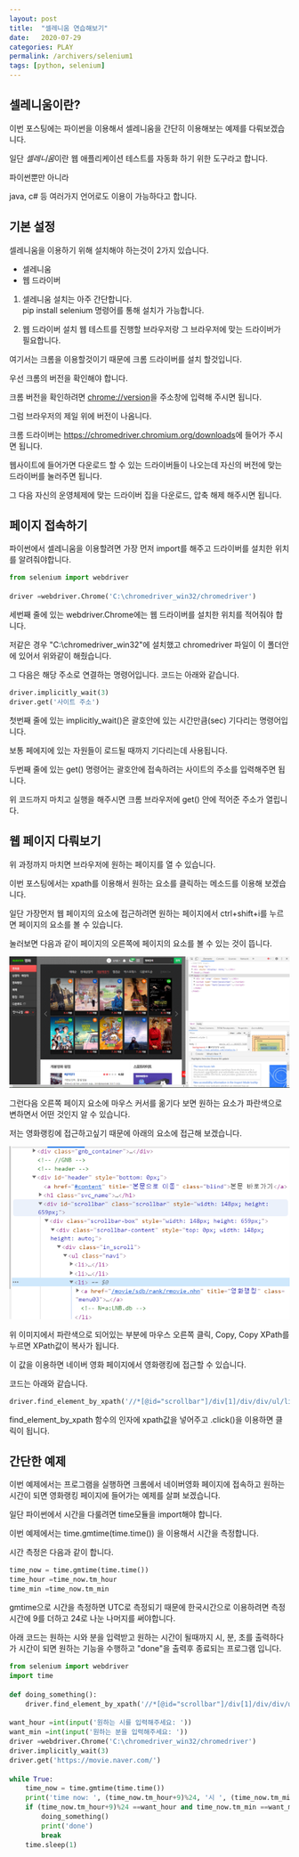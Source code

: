 ```yaml
---
layout: post
title:  "셀레니움 연습해보기"
date:   2020-07-29
categories: PLAY
permalink: /archivers/selenium1
tags: [python, selenium]
---
```


## 셀레니움이란?

이번 포스팅에는 파이썬을 이용해서 셀레니움을 간단히 이용해보는 예제를 다뤄보겠습니다.   

일단 *셀레니움*이란 웹 애플리케이션 테스트를 자동화 하기 위한 도구라고 합니다.   

파이썬뿐만 아니라 

java, c# 등 여러가지 언어로도 이용이 가능하다고 합니다.   

## 기본 설정

셀레니움을 이용하기 위해 설치해야 하는것이 2가지 있습니다.   

- 셀레니움
- 웹 드라이버

1. 셀레니움 설치는 아주 간단합니다.   
pip install selenium 명령어를 통해 설치가 가능합니다.   

2. 웹 드라이버 설치
웹 테스트를 진행할 브라우저랑 그 브라우저에 맞는 드라이버가 필요합니다.   

여기서는 크롬을 이용할것이기 때문에 크롬 드라이버를 설치 할것입니다.   

우선 크롬의 버전을 확인해야 합니다.   

크롬 버전을 확인하려면 <chrome://version>을 주소창에 입력해 주시면 됩니다.   

그럼 브라우저의 제일 위에 버전이 나옴니다.   

크롬 드라이버는 <https://chromedriver.chromium.org/downloads>에 들어가 주시면 됩니다.   

웹사이트에 들어가면 다운로드 할 수 있는 드라이버들이 나오는데 자신의 버전에 맞는 드라이버를 눌러주면 됩니다.   

그 다음 자신의 운영체제에 맞는 드라이버 집을 다운로드, 압축 해제 해주시면 됩니다.   

## 페이지 접속하기

파이썬에서 셀레니움을 이용할려면 가장 먼저 import를 해주고 드라이버를 설치한 위치를 알려줘야합니다.   

~~~python
from selenium import webdriver

driver =webdriver.Chrome('C:\chromedriver_win32/chromedriver')
~~~

세번째 줄에 있는 webdriver.Chrome에는 웹 드라이버를 설치한 위치를 적어줘야 합니다.   

저같은 경우 "C:\chromedriver_win32"에 설치했고 chromedriver 파일이 이 폴더안에 있어서 위와같이
해줬습니다.   

그 다음은 해당 주소로 연결하는 명령어입니다. 코드는 아래와 같습니다.   

~~~python
driver.implicitly_wait(3)
driver.get('사이트 주소')
~~~

첫번째 줄에 있는 implicitly_wait()은 괄호안에 있는 시간만큼(sec) 기다리는 명령어입니다.   

보통 페에지에 있는 자원들이 로드될 때까지 기다리는데 사용됩니다.    

두번째 줄에 있는 get() 명령어는 괄호안에 접속하려는 사이트의 주소를 입력해주면 됩니다.   

위 코드까지 마치고 실행을 해주시면 크롬 브라우저에 get() 안에 적어준 주소가 열립니다.   
   

## 웹 페이지 다뤄보기

위 과정까지 마치면 브라우저에 원하는 페이지를 열 수 있습니다.   

이번 포스팅에서는 xpath를 이용해서 원하는 요소를 클릭하는 메소드를 이용해 보겠습니다.    

일단 가장먼저 웹 페이지의 요소에 접근하려면 원하는 페이지에서 ctrl+shift+i를 누르면 페이지의 요소를 볼 수 있습니다.   

눌러보면 다음과 같이 페이지의 오른쪽에 페이지의 요소를 볼 수 있는 것이 뜹니다.   

![c0729_1](../images/200729/c0729_1.PNG)   

그런다음 오른쪽 페이지 요소에 마우스 커서를 옮기다 보면 원하는 요소가 파란색으로 변하면서 어떤 것인지 알 수 있습니다.   

저는 영화랭킹에 접근하고싶기 때문에 아래의 요소에 접근해 보겠습니다.   

![c0729_2](../images/200729/c0729_2.PNG)   

위 이미지에서 파란색으로 되어있는 부분에 마우스 오른쪽 클릭, Copy, Copy XPath를 누르면 XPath값이 복사가 됩니다.   

이 값을 이용하면 네이버 영화 페이지에서 영화랭킹에 접근할 수 있습니다.   

코드는 아래와 같습니다.   

~~~python
driver.find_element_by_xpath('//*[@id="scrollbar"]/div[1]/div/div/ul/li[3]').click()
~~~

find_element_by_xpath 함수의 인자에 xpath값을 넣어주고 .click()을 이용하면 클릭이 됩니다.   
   

## 간단한 예제

이번 예제에서는 프로그램을 실행하면 크롬에서 네이버영화 페이지에 접속하고 원하는 시간이 되면 영화랭킹 페이지에 들어가는
예제를 살펴 보겠습니다.   

일단 파이썬에서 시간을 다룰려면 time모듈을 import해야 합니다.   

이번 예제에서는 time.gmtime(time.time()) 을 이용해서 시간을 측정합니다.   

시간 측정은 다음과 같이 합니다.   

~~~python
time_now = time.gmtime(time.time())
time_hour =time_now.tm_hour
time_min =time_now.tm_min
~~~

gmtime으로 시간을 측정하면 UTC로 측정되기 때문에 한국시간으로 이용하려면 측정시간에 9를 더하고 24로 나눈 나머지를 써야합니다.   
   

아래 코드는 원하는 시와 분을 입력받고 원하는 시간이 될때까지 시, 분, 초를 출력하다가 시간이 되면 
원하는 기능을 수행하고 "done"을 출력후 종료되는 프로그램 입니다.   

~~~python
from selenium import webdriver
import time

def doing_something():
    driver.find_element_by_xpath('//*[@id="scrollbar"]/div[1]/div/div/ul/li[3]').click()

want_hour =int(input('원하는 시를 입력해주세요: '))
want_min =int(input('원하는 분을 입력해주세요: '))
driver =webdriver.Chrome('C:\chromedriver_win32/chromedriver')
driver.implicitly_wait(3)
driver.get('https://movie.naver.com/')

while True:
    time_now = time.gmtime(time.time())
    print('time now: ', (time_now.tm_hour+9)%24, '시 ', (time_now.tm_min), '분 ', time_now.tm_sec, '초')
    if (time_now.tm_hour+9)%24 ==want_hour and time_now.tm_min ==want_min:
        doing_something()
        print('done')
        break
    time.sleep(1)
~~~


